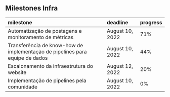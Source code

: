 ## Milestones Infra


| milestone                                                                    | deadline        | progress   |
|:-----------------------------------------------------------------------------|:----------------|:-----------|
| Automatização de postagens e monitoramento de métricas                       | August 10, 2022 | 71%        |
| Transferência de know-how de implementação de pipelines para equipe de dados | August 10, 2022 | 44%        |
| Escalonamento da infraestrutura do website                                   | August 12, 2022 | 20%        |
| Implementação de pipelines pela comunidade                                   | August 10, 2022 | 0%         |
